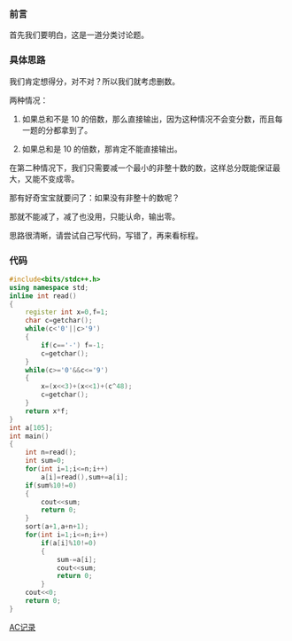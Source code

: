 ### 前言

首先我们要明白，这是一道分类讨论题。

### 具体思路

我们肯定想得分，对不对？所以我们就考虑删数。

两种情况：

1. 如果总和不是 $10$ 的倍数，那么直接输出，因为这种情况不会变分数，而且每一题的分都拿到了。

2. 如果总和是 $10$ 的倍数，那肯定不能直接输出。

在第二种情况下，我们只需要减一个最小的非整十数的数，这样总分既能保证最大，又能不变成零。

那有好奇宝宝就要问了：如果没有非整十的数呢？

那就不能减了，减了也没用，只能认命，输出零。

思路很清晰，请尝试自己写代码，写错了，再来看标程。

### 代码

```cpp
#include<bits/stdc++.h>
using namespace std;
inline int read()
{
    register int x=0,f=1;
    char c=getchar();
    while(c<'0'||c>'9')
    {
        if(c=='-') f=-1;
        c=getchar();
    }
    while(c>='0'&&c<='9')
    {
        x=(x<<3)+(x<<1)+(c^48); 
        c=getchar();
    }
    return x*f;
}
int a[105];
int main()
{
	int n=read();
	int sum=0;
	for(int i=1;i<=n;i++)
	    a[i]=read(),sum+=a[i];
	if(sum%10!=0)
	{
	    cout<<sum;
	    return 0;
	}
	sort(a+1,a+n+1);
	for(int i=1;i<=n;i++)
	    if(a[i]%10!=0)
	    {
	        sum-=a[i];
	        cout<<sum;
	        return 0;
	    }
	cout<<0;
	return 0;
}
```
[AC记录](https://www.luogu.com.cn/record/72950294)